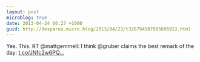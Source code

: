 ```yaml
---
layout: post
microblog: true
date: 2013-04-24 06:27 +1000
guid: http://desparoz.micro.blog/2013/04/23/t326794587085606913.html
---
```

Yes. This. RT @mattgemmell: I think @gruber claims the best remark of the day: [t.co/JNfc2w6PQ...](http://t.co/JNfc2w6PQ9)
